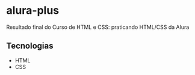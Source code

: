 # alura-plus
Resultado final do Curso de HTML e CSS: praticando HTML/CSS da Alura

## Tecnologias
* HTML
* CSS
